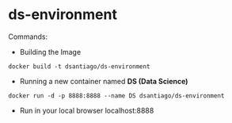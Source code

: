 # ds-environment

Commands:

* Building the Image
```docker
docker build -t dsantiago/ds-environment
```

* Running a new container named **DS (Data Science)**

```docker
docker run -d -p 8888:8888 --name DS dsantiago/ds-environment
```

* Run in your local browser localhost:8888
